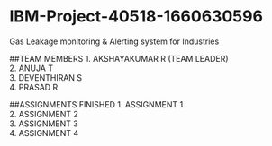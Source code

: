 # IBM-Project-40518-1660630596
Gas Leakage monitoring &amp; Alerting system for Industries

##TEAM MEMBERS 
    1. AKSHAYAKUMAR R (TEAM LEADER) <br>
    2. ANUJA T <br>
    3. DEVENTHIRAN S <br>
    4. PRASAD R
     
##ASSIGNMENTS FINISHED
    1. ASSIGNMENT 1 <br>
    2. ASSIGNMENT 2 <br>
    3. ASSIGNMENT 3 <br>
    4. ASSIGNMENT 4
